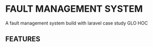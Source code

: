 # FAULT MANAGEMENT SYSTEM

A fault management system build with laravel case study GLO HOC

## FEATURES


